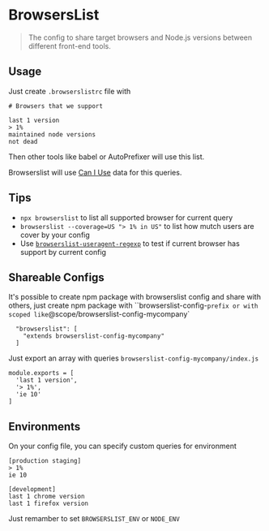 # BrowsersList

> The config to share target browsers and Node.js versions between different front-end tools.

## Usage

Just create `.browserslistrc` file with 

```
# Browsers that we support

last 1 version
> 1%
maintained node versions
not dead
```

Then other tools like babel or AutoPrefixer will use this list.

Browserslist will use [Can I Use][2] data for this queries.

## Tips

 - `npx browserslist` to list all supported browser for current query
 - `browserslist --coverage=US "> 1% in US"` to list how mutch users are cover by your config
 - Use [`browserslist-useragent-regexp`][3] to test if current browser has support by current config

## Shareable Configs

It's possible to create npm package with browserslist config and share with others, just create npm package with ``browserslist-config-` prefix or with scoped like `@scope/browserslist-config-mycompany`

```
  "browserslist": [
    "extends browserslist-config-mycompany"
  ]
```

Just export an array with queries `browserslist-config-mycompany/index.js`

```
module.exports = [
  'last 1 version',
  '> 1%',
  'ie 10'
]
```

## Environments

On your config file, you can specify custom queries for environment

```
[production staging]
> 1%
ie 10

[development]
last 1 chrome version
last 1 firefox version
```

Just remamber to set `BROWSERSLIST_ENV` or `NODE_ENV`

[1]: https://github.com/browserslist/browserslist
[2]: https://caniuse.com/
[3]: https://github.com/browserslist/browserslist-useragent-regexp
